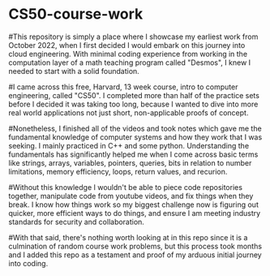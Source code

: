 # CS50-course-work

#This repository is simply a place where I showcase my earliest work from October 2022, when I first decided I would embark on this journey into cloud engineering.
With minimal coding experience from working in the computation layer of a math teaching program called "Desmos", I knew I needed to start with a solid foundation. 

#I came across this free, Harvard, 13 week course, intro to computer engineering, called "CS50". I completed more than half of the practice sets before I decided it was taking too long,
because I wanted to dive into more real world applications not just short, non-applicable proofs of concept. 

#Nonetheless, I finished all of the videos and took notes which gave me the fundamental knowledge of computer systems and how they work that I was seeking. 
I mainly practiced in C++ and some python. Understanding the fundamentals has significantly helped me when I come across basic terms like strings, arrays, variables, pointers, queries, bits
in relation to number limitations, memory efficiency, loops, return values, and recurion. 

#Without this knowledge I wouldn't be able to piece code repositories together, 
manipulate code from youtube videos, and fix things when they break. I know how things work so my biggest challenge now is figuring out quicker, more efficient ways to do things, 
and ensure I am meeting industry standards for security and collaboration. 

#With that said, there's nothing worth looking at in this repo since it is a culmination of random course work problems, but this process took months and I added this repo as a testament
and proof of my arduous initial journey into coding.
